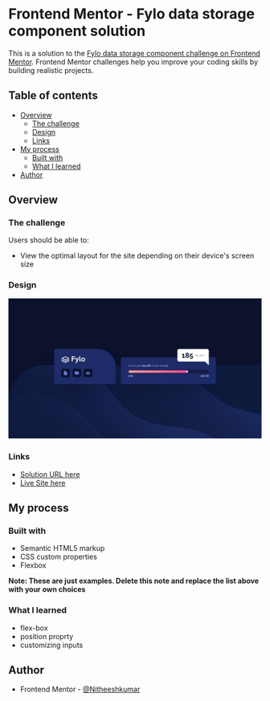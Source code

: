 # Frontend Mentor - Fylo data storage component solution

This is a solution to the [Fylo data storage component challenge on Frontend Mentor](https://www.frontendmentor.io/challenges/fylo-data-storage-component-1dZPRbV5n). Frontend Mentor challenges help you improve your coding skills by building realistic projects. 

## Table of contents

- [Overview](#overview)
  - [The challenge](#the-challenge)
  - [Design](#design)
  - [Links](#links)
- [My process](#my-process)
  - [Built with](#built-with)
  - [What I learned](#what-i-learned)
- [Author](#author)

## Overview

### The challenge

Users should be able to:

- View the optimal layout for the site depending on their device's screen size

### Design

![](design/desktop-design.jpg)

### Links

- [Solution URL here](https://www.frontendmentor.io/solutions/using-flexbox-BiiJYdlwM)
- [Live Site here](https://nitheeshkumar-c.github.io/fylo-data-storage-component/)

## My process

### Built with

- Semantic HTML5 markup
- CSS custom properties
- Flexbox

**Note: These are just examples. Delete this note and replace the list above with your own choices**

### What I learned
  - flex-box
  - position proprty
  - customizing inputs

## Author

- Frontend Mentor - [@Nitheeshkumar](https://www.frontendmentor.io/profile/NitheeshKumar-C)
